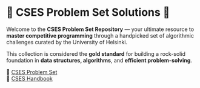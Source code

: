 #  🚀 CSES Problem Set Solutions  🚀

Welcome to the **CSES Problem Set Repository** — your ultimate resource to **master competitive programming** through a handpicked set of algorithmic challenges curated by the University of Helsinki.

This collection is considered the **gold standard** for building a rock-solid foundation in **data structures, algorithms**, and **efficient problem-solving**.

🔗 [CSES Problem Set](https://cses.fi/problemset/)  
📘 [CSES Handbook](https://cses.fi/book/book.pdf)
